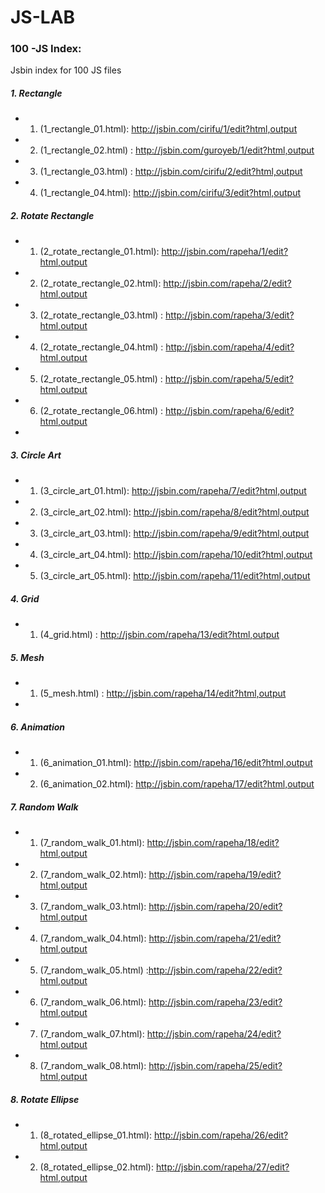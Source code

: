 # JS-LAB
### 100 -JS Index:
Jsbin index for 100 JS files
##### 1. Rectangle
  - 1. (1_rectangle_01.html): http://jsbin.com/cirifu/1/edit?html,output
  - 2. (1_rectangle_02.html) : http://jsbin.com/guroyeb/1/edit?html,output
  - 3. (1_rectangle_03.html) : http://jsbin.com/cirifu/2/edit?html,output
  - 4. (1_rectangle_04.html): http://jsbin.com/cirifu/3/edit?html,output
  

##### 2. Rotate Rectangle
  - 1. (2_rotate_rectangle_01.html): http://jsbin.com/rapeha/1/edit?html,output
  - 2. (2_rotate_rectangle_02.html): http://jsbin.com/rapeha/2/edit?html,output
  - 3. (2_rotate_rectangle_03.html) : http://jsbin.com/rapeha/3/edit?html,output
  - 4. (2_rotate_rectangle_04.html) : http://jsbin.com/rapeha/4/edit?html,output
  - 5. (2_rotate_rectangle_05.html) : http://jsbin.com/rapeha/5/edit?html,output
  - 6. (2_rotate_rectangle_06.html) : http://jsbin.com/rapeha/6/edit?html,output
  -

##### 3. Circle Art 
  - 1. (3_circle_art_01.html): http://jsbin.com/rapeha/7/edit?html,output
  - 2. (3_circle_art_02.html): http://jsbin.com/rapeha/8/edit?html,output
  - 3. (3_circle_art_03.html): http://jsbin.com/rapeha/9/edit?html,output
  - 4. (3_circle_art_04.html): http://jsbin.com/rapeha/10/edit?html,output
  - 5. (3_circle_art_05.html): http://jsbin.com/rapeha/11/edit?html,output

##### 4. Grid
  - 1. (4_grid.html) : http://jsbin.com/rapeha/13/edit?html,output
  
  
##### 5. Mesh
  - 1. (5_mesh.html) : http://jsbin.com/rapeha/14/edit?html,output
  - 
  
##### 6. Animation
   - 1. (6_animation_01.html): http://jsbin.com/rapeha/16/edit?html,output
   - 2. (6_animation_02.html): http://jsbin.com/rapeha/17/edit?html,output
   

##### 7. Random Walk
   - 1. (7_random_walk_01.html): http://jsbin.com/rapeha/18/edit?html,output
   - 2. (7_random_walk_02.html): http://jsbin.com/rapeha/19/edit?html,output
   - 3. (7_random_walk_03.html): http://jsbin.com/rapeha/20/edit?html,output
   - 4. (7_random_walk_04.html): http://jsbin.com/rapeha/21/edit?html,output
   - 5. (7_random_walk_05.html) :http://jsbin.com/rapeha/22/edit?html,output
   - 6. (7_random_walk_06.html): http://jsbin.com/rapeha/23/edit?html,output
   - 7. (7_random_walk_07.html): http://jsbin.com/rapeha/24/edit?html,output
   - 8. (7_random_walk_08.html): http://jsbin.com/rapeha/25/edit?html,output
   
   

##### 8. Rotate Ellipse
   - 1. (8_rotated_ellipse_01.html): http://jsbin.com/rapeha/26/edit?html,output
   - 2. (8_rotated_ellipse_02.html): http://jsbin.com/rapeha/27/edit?html,output
   










